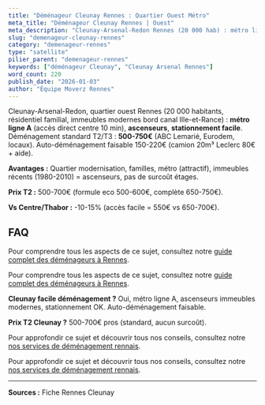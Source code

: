 ```yaml
---
title: "Déménageur Cleunay Rennes : Quartier Ouest Métro"
meta_title: "Déménageur Cleunay Rennes | Ouest"
meta_description: "Cleunay-Arsenal-Redon Rennes (20 000 hab) : métro ligne A, immeubles résidentiels modernes ascenseurs. T2 : 500-700€. Auto faisable 150-220€."
slug: "demenageur-cleunay-rennes"
category: "demenageur-rennes"
type: "satellite"
pilier_parent: "demenageur-rennes"
keywords: ["déménageur Cleunay", "Cleunay Arsenal Rennes"]
word_count: 220
publish_date: "2026-01-03"
author: "Équipe Moverz Rennes"
---
```


Cleunay-Arsenal-Redon, quartier ouest Rennes (20 000 habitants, résidentiel familial, immeubles modernes bord canal Ille-et-Rance) : **métro ligne A** (accès direct centre 10 min), **ascenseurs**, **stationnement facile**. Déménagement standard T2/T3 : **500-750€** (ABC Lemarié, Eurodem, locaux). Auto-déménagement faisable 150-220€ (camion 20m³ Leclerc 80€ + aide).

**Avantages :** Quartier modernisation, familles, métro (attractif), immeubles récents (1980-2010) = ascenseurs, pas de surcoût étages.

**Prix T2 :** 500-700€ (formule eco 500-600€, complète 650-750€).

**Vs Centre/Thabor :** -10-15% (accès facile = 550€ vs 650-700€).

## FAQ

Pour comprendre tous les aspects de ce sujet, consultez notre [guide complet des déménageurs à Rennes](/blog/demenagement-rennes/demenageur-rennes).

Pour comprendre tous les aspects de ce sujet, consultez notre [guide complet des déménageurs à Rennes](/blog/demenagement-rennes/demenageur-rennes).

**Cleunay facile déménagement ?**
Oui, métro ligne A, ascenseurs immeubles modernes, stationnement OK. Auto-déménagement faisable.

**Prix T2 Cleunay ?**
500-700€ pros (standard, aucun surcoût).

Pour approfondir ce sujet et découvrir tous nos conseils, consultez notre [nos services de déménagement rennais](/blog/demenagement-rennes/demenageur-rennes).

Pour approfondir ce sujet et découvrir tous nos conseils, consultez notre [nos services de déménagement rennais](/blog/demenagement-rennes/demenageur-rennes).

---
**Sources :** Fiche Rennes Cleunay

